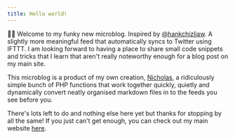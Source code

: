 ```yaml
---
title: Hello world!
---
```

👋🏻 Welcome to my funky new microblog. Inspired by [@hankchizljaw](https://microblog.hankchizljaw.com/). A slightly more meaningful feed that automatically syncs to Twitter using IFTTT. I am looking forward to having a place to share small code snippets and tricks that I learn that aren't really noteworthy enough for a blog post on my main site.

This microblog is a product of my own creation, [Nicholas](https://nicholas.adgr.dev), a ridiculously simple bunch of PHP functions that work together quickly, quietly and dynamically convert neatly organised markdown files in to the feeds you see before you.

There's lots left to do and nothing else here yet but thanks for stopping by all the same! If you just can't get enough, you can check out my main website [here](https://adamgreenough.me/).